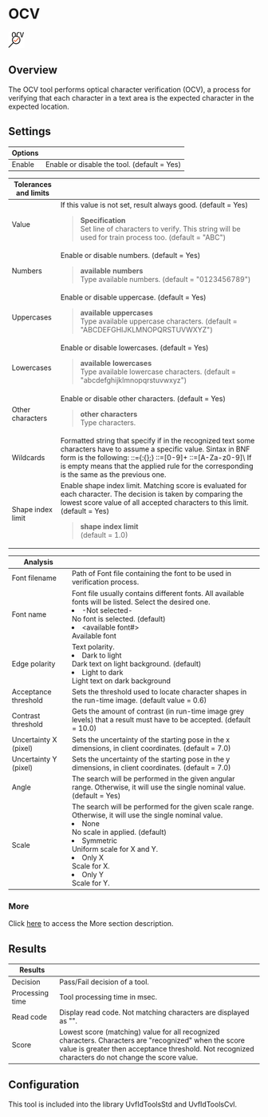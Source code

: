 OCV
===

![](../../../../img/x_Graphics/Tools/UvfIdToolsStdOcv-0.png)

Overview
--------

The OCV tool performs optical character verification (OCV), a process for verifying that each character in a text area is the expected character in the expected location.

Settings
--------

| Options | |
| --- | --- |
| Enable | Enable or disable the tool. (default = Yes) |

| Tolerances and limits | |
| --- | --- |
| Value | If this value is not set, result always good. (default = Yes)<blockquote> **Specification**<br>Set line of characters to verify. This string will be used for train process too. (default = "ABC")<br> </blockquote> |
| Numbers | Enable or disable numbers. (default = Yes)<blockquote> **available numbers**<br>Type available numbers. (default = "0123456789")<br> </blockquote> |
| Uppercases | Enable or disable uppercase. (default = Yes)<blockquote> **available uppercases**<br>Type available uppercase characters. (default = "ABCDEFGHIJKLMNOPQRSTUVWXYZ")<br> </blockquote> |
| Lowercases | Enable or disable lowercases. (default = Yes)<blockquote> **available lowercases**<br>Type available lowercase characters. (default = "abcdefghijklmnopqrstuvwxyz")<br> </blockquote> |
| Other characters | Enable or disable other characters. (default = Yes)<blockquote> **other characters**<br>Type characters.<br> </blockquote> |
| Wildcards | Formatted string that specify if in the recognized text some characters have to assume a specific value. Sintax in BNF form is the following: <wild text>::={<position>:{<character>};} <position>::=[0-9]+ <character>::=[A-Za-z0-9]\ If <character> is empty means that the applied rule for the corresponding <position> is the same as the previous <position> one. |
| Shape index limit | Enable shape index limit. Matching score is evaluated for each character. The decision is taken by comparing the lowest score value of all accepted characters to this limit. (default = Yes)<blockquote> **shape index limit**<br>(default = 1.0)<br> </blockquote> |

| Analysis | |
| --- | --- |
| Font filename | Path of Font file containing the font to be used in verification process. |
| Font name | Font file usually contains different fonts. All available fonts will be listed. Select the desired one.<ud> <li>-Not selected-<br>No font is selected. (default)</li>  <li><available font#><br>Available font</li> </ud> |
| Edge polarity | Text polarity.<ud> <li>Dark to light<br>Dark text on light background. (default)</li>  <li>Light to dark<br>Light text on dark background</li> </ud> |
| Acceptance threshold | Sets the threshold used to locate character shapes in the run-time image. (default value = 0.6) |
| Contrast threshold | Gets the amount of contrast (in run-time image grey levels) that a result must have to be accepted. (default = 10.0) |
| Uncertainty X (pixel) | Sets the uncertainty of the starting pose in the x dimensions, in client coordinates. (default = 7.0) |
| Uncertainty Y (pixel) | Sets the uncertainty of the starting pose in the y dimensions, in client coordinates. (default = 7.0) |
| Angle | The search will be performed in the given angular range. Otherwise, it will use the single nominal value. (default = Yes)   | angle min. | Lower limit for angular range. (default = -5.0) | | --- | --- | | angle max. | Upper limit for angular range. (default = 5.0) | |
| Scale | The search will be performed for the given scale range. Otherwise, it will use the single nominal value.<ud> <li>None<br>No scale in applied. (default)</li>  <li>Symmetric<br>Uniform scale for X and Y.</li>  <li>Only X<br>Scale for X.</li>  <li>Only Y<br>Scale for Y.</li> </ud>    | min. | Lower limit for scale range. (default = 0.0) | | --- | --- | | max. | Upper limit for scale range. (default = 0.0) | |

### More

Click [here](../../../Windows/dialog_settings.md) to access the More section description.

Results
-------

| Results | |
| --- | --- |
| Decision | Pass/Fail decision of a tool. |
| Processing time | Tool processing time in msec. |
| Read code | Display read code. Not matching characters are displayed as "\". |
| Score | Lowest score (matching) value for all recognized characters. Characters are "recognized" when the score value is greater then acceptance threshold. Not recognized characters do not change the score value. |

Configuration
-------------

This tool is included into the library UvfIdToolsStd and UvfIdToolsCvl.
